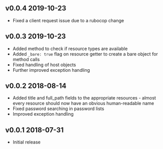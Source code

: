## v0.0.4 2019-10-23

- Fixed a client request issue due to a rubocop change

## v0.0.3 2019-10-23

- Added method to check if resource types are available
- Added `_bare: true` flag on resource getter to create a bare object for
  method calls
- Fixed handling of host objects
- Further improved exception handling

## v0.0.2 2018-08-14

- Added title and full_path fields to the appropriate resources - almost every
  resource should now have an obvious human-readable name
- Fixed password searching in password lists
- Improved exception handling

## v0.0.1 2018-07-31

- Initial release

